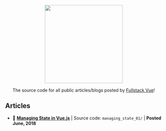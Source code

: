 <div align="center">
  <p>
    <img src="https://i.imgur.com/ESvsOrv.png" width="250"/>
  </p>

  <p>The source code for all public articles/blogs posted by <a href="https://www.fullstack.io/vue/" target="_blank">Fullstack Vue</a>!</p>
</div>

## Articles
* 💠 <strong><a href="https://medium.com/fullstackio/managing-state-in-vue-js-23a0352b1c87" target="_blank">Managing State in Vue.js</a></strong> | Source code: `managing_state_01/` | <strong>Posted June, 2018</strong>
